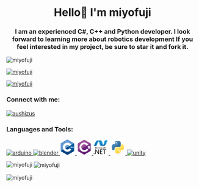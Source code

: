 <h1 align="center">Hello👋 I'm miyofuji </h1>
<h3 align="center">I am an experienced C#, C++ and Python developer. I look forward to learning more about robotics development If you feel interested in my project, be sure to star it and fork it. </h3>
<p align="left"> <img src="https://komarev.com/ghpvc/?username=miyofuji&label=Profile%20views&color=0e75b6&style=flat" alt="miyofuji" /> </p>

<p align="left"> <a href="https://github.com/ryo-ma/github-profile-trophy"><img src="https://github-profile-trophy.vercel.app/?username=miyofuji" alt="miyofuji" /></a> </p>

<p align="left"> <a href="https://twitter.com/aushizus" target="blank"><img src="https://img.shields.io/twitter/follow/miyofuji?logo=twitter&style=for-the-badge" alt="miyofuji" /></a> </p>

<h3 align="left">Connect with me:</h3>
<p align="left">
<a href="https://twitter.com/aushizus" target="blank"><img align="center" src="https://raw.githubusercontent.com/rahuldkjain/github-profile-readme-generator/master/src/images/icons/Social/twitter.svg" alt="aushizus" height="30" width="40" /></a>
</p>

<h3 align="left">Languages and Tools:</h3>
<p align="left"> <a href="https://www.arduino.cc/" target="_blank" rel="noreferrer"> <img src="https://cdn.worldvectorlogo.com/logos/arduino-1.svg" alt="arduino" width="40" height="40"/> </a> <a href="https://www.blender.org/" target="_blank" rel="noreferrer"> <img src="https://download.blender.org/branding/community/blender_community_badge_white.svg" alt="blender" width="40" height="40"/> </a> <a href="https://www.w3schools.com/cpp/" target="_blank" rel="noreferrer"> <img src="https://raw.githubusercontent.com/devicons/devicon/master/icons/cplusplus/cplusplus-original.svg" alt="cplusplus" width="40" height="40"/> </a> <a href="https://www.w3schools.com/cs/" target="_blank" rel="noreferrer"> <img src="https://raw.githubusercontent.com/devicons/devicon/master/icons/csharp/csharp-original.svg" alt="csharp" width="40" height="40"/> </a> <a href="https://dotnet.microsoft.com/" target="_blank" rel="noreferrer"> <img src="https://raw.githubusercontent.com/devicons/devicon/master/icons/dot-net/dot-net-original-wordmark.svg" alt="dotnet" width="40" height="40"/> </a> <a href="https://www.python.org" target="_blank" rel="noreferrer"> <img src="https://raw.githubusercontent.com/devicons/devicon/master/icons/python/python-original.svg" alt="python" width="40" height="40"/> </a> <a href="https://unity.com/" target="_blank" rel="noreferrer"> <img src="https://www.vectorlogo.zone/logos/unity3d/unity3d-icon.svg" alt="unity" width="40" height="40"/> </a> </p>

<p><img align="left" src="https://github-readme-stats.vercel.app/api/top-langs?username=miyofuji&show_icons=true&locale=en&layout=compact" alt="miyofuji" /></p>

<p>&nbsp;<img align="center" src="https://github-readme-stats.vercel.app/api?username=miyofuji&show_icons=true&locale=en" alt="miyofuji" /></p>

<p><img align="center" src="https://github-readme-streak-stats.herokuapp.com/?user=miyofuji&" alt="miyofuji" /></p>
